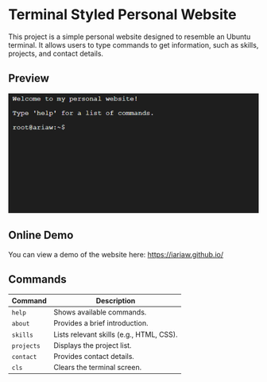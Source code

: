 # Terminal Styled Personal Website

This project is a simple personal website designed to resemble an Ubuntu terminal. It allows users to type commands to get information, such as skills, projects, and contact details.

## Preview

![Preview](Preview.png)

## Online Demo

You can view a demo of the website here: https://iariaw.github.io/

## Commands

| Command  | Description                                   |
|----------|-----------------------------------------------|
| `help`   | Shows available commands.                     |
| `about`  | Provides a brief introduction.                |
| `skills` | Lists relevant skills (e.g., HTML, CSS).      |
| `projects` | Displays the project list.                  |
| `contact`| Provides contact details.                     |
| `cls`    | Clears the terminal screen.                   |
